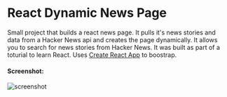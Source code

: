 # React Dynamic News Page

Small project that builds a react news page. It pulls it's news stories and data from a Hacker News api and creates the page dynamically. It allows you to search for news stories from Hacker News. It was built as part of a toturial to learn React. Uses [Create React App](https://create-react-app.dev/docs/getting-started/) to boostrap.

#### Screenshot:
![screenshot](https://i.imgur.com/ZXJ71pG.png "screenshot")
